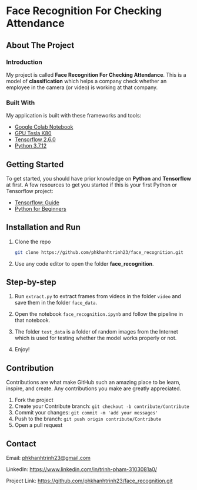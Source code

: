 # Face Recognition For Checking Attendance


## About The Project


### Introduction

My project is called **Face Recognition For Checking Attendance**. This is a model of **classification** which helps a company check whether an employee in the camera (or video) is working at that company.


### Built With

My application is built with these frameworks and tools:
* [Google Colab Notebook](https://colab.research.google.com/)
* [GPU Tesla K80](https://www.nvidia.com/en-gb/data-center/tesla-k80/)
* [Tensorflow 2.6.0](https://github.com/tensorflow/tensorflow/releases/tag/v2.6.0)
* [Python 3.7.12](https://www.python.org/downloads/release/python-3712/)


## Getting Started

To get started, you should have prior knowledge on **Python** and **Tensorflow** at first. A few resources to get you started if this is your first Python or Tensorflow project:

- [Tensorflow: Guide](https://www.tensorflow.org/guide)
- [Python for Beginners](https://www.python.org/about/gettingstarted/)


## Installation and Run

1. Clone the repo

   ```sh
   git clone https://github.com/phkhanhtrinh23/face_recognition.git
   ```
  
2. Use any code editor to open the folder **face_recognition**.


## Step-by-step

1.  Run `extract.py` to extract frames from videos in the folder `video` and save them in the folder `face_data`.

2. Open the notebook `face_recognition.ipynb` and follow the pipeline in that notebook.

3. The folder `test_data` is a folder of random images from the Internet which is used for testing whether the model works properly or not.

4. Enjoy!


## Contribution

Contributions are what make GitHub such an amazing place to be learn, inspire, and create. Any contributions you make are greatly appreciated.

1. Fork the project
2. Create your Contribute branch: `git checkout -b contribute/Contribute`
3. Commit your changes: `git commit -m 'add your messages'`
4. Push to the branch: `git push origin contribute/Contribute`
5. Open a pull request


## Contact

Email: phkhanhtrinh23@gmail.com

LinkedIn: https://www.linkedin.com/in/trinh-pham-3103081a0/

Project Link: https://github.com/phkhanhtrinh23/face_recognition.git
